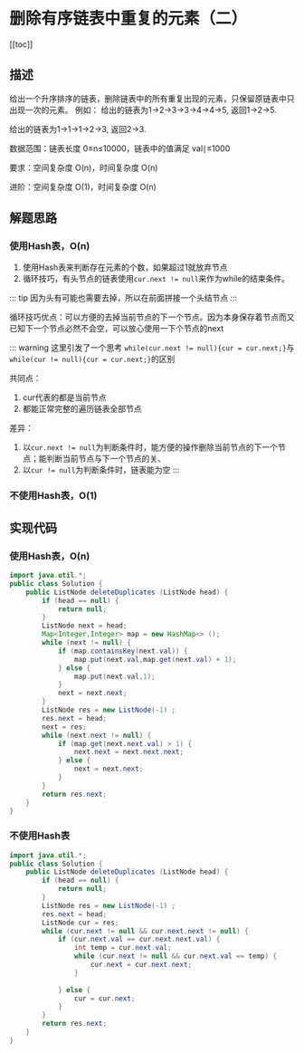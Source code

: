 # 删除有序链表中重复的元素（二）
[[toc]]
## 描述
给出一个升序排序的链表，删除链表中的所有重复出现的元素，只保留原链表中只出现一次的元素。
例如：
给出的链表为1→2→3→3→4→4→5, 返回1→2→5.

给出的链表为1→1→1→2→3, 返回2→3.

数据范围：链表长度 0≤n≤10000，链表中的值满足 val∣≤1000

要求：空间复杂度 O(n)，时间复杂度 O(n)

进阶：空间复杂度 O(1)，时间复杂度 O(n)

## 解题思路

### 使用Hash表，O(n)
1. 使用Hash表来判断存在元素的个数，如果超过1就放弃节点
2. 循环技巧，有头节点的链表使用`cur.next != null`来作为while的结束条件。

::: tip
因为头有可能也需要去掉，所以在前面拼接一个头结节点
:::

循环技巧优点：可以方便的去掉当前节点的下一个节点。因为本身保存着节点而又已知下一个节点必然不会空，可以放心使用一下个节点的next

::: warning 这里引发了一个思考
`while(cur.next != null){cur = cur.next;}`与`while(cur != null){cur = cur.next;}`的区别

共同点：
1. cur代表的都是当前节点
2. 都能正常完整的遍历链表全部节点

差异：
1. 以`cur.next != null`为判断条件时，能方便的操作删除当前节点的下一个节点；能判断当前节点与下一个节点的关、
2. 以`cur != null`为判断条件时，链表能为空
:::

### 不使用Hash表，O(1)

## 实现代码

### 使用Hash表，O(n)
```java
import java.util.*;
public class Solution {
    public ListNode deleteDuplicates (ListNode head) {
        if (head == null) {
            return null;
        }
        ListNode next = head;
        Map<Integer,Integer> map = new HashMap<> ();
        while (next != null) {
            if (map.containsKey(next.val)) {
                map.put(next.val,map.get(next.val) + 1);
            } else {
                map.put(next.val,1);
            }
            next = next.next;
        }
        ListNode res = new ListNode(-1) ;
        res.next = head;
        next = res;
        while (next.next != null) {
            if (map.get(next.next.val) > 1) {
                next.next = next.next.next;
            } else {
                next = next.next;
            }
        }
        return res.next;
    }
}
```

### 不使用Hash表
```java
import java.util.*;
public class Solution {
    public ListNode deleteDuplicates (ListNode head) {
        if (head == null) {
            return null;
        }
        ListNode res = new ListNode(-1) ;
        res.next = head;
        ListNode cur = res;
        while (cur.next != null && cur.next.next != null) {
            if (cur.next.val == cur.next.next.val) {
                int temp = cur.next.val;
                while (cur.next != null && cur.next.val == temp) {
                    cur.next = cur.next.next;
                }
                
            } else {
                cur = cur.next;
            }
        }
        return res.next;
    }
}
```
